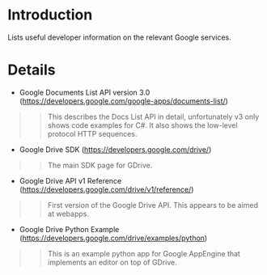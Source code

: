 # Introduction #

Lists useful developer information on the relevant Google services.

# Details #

  * Google Documents List API version 3.0 (https://developers.google.com/google-apps/documents-list/)
> > This describes the Docs List API in detail, unfortunately v3 only shows code examples for C#. It also shows the low-level protocol HTTP sequences.

  * Google Drive SDK (https://developers.google.com/drive/)
> > The main SDK page for GDrive.

  * Google Drive API v1 Reference (https://developers.google.com/drive/v1/reference/)
> > First version of the Google Drive API. This appears to be aimed at webapps.

  * Google Drive Python Example (https://developers.google.com/drive/examples/python)
> > This is an example python app for Google AppEngine that implements an editor on top of GDrive.
